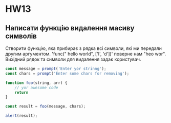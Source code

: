 # HW13

## Написати функцію видалення масиву символів

Створити функцію, яка прибирає з рядка всі символи, які ми передали другим аргументом. 'func(" hello world", ['l', 'd'])' поверне нам "heo wor". Вихідний рядок та символи для видалення задає користувач.

```js
const message = prompt('Enter yor strinng');
const chars = prompt('Enter some chars for removing');

function foo(string, arr) {
    // yor awesome code
    return 
}

const result = foo(message, chars);

alert(result);
```